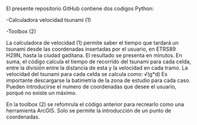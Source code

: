 El presente repositorio GitHub contiene dos codigos Python:

-Calculadora velocidad tsunami (1)

-Toolbox (2)

La calculadora de velocidad (1) permite saber el tiempo que tardará un tsunami desde las coordenadas insertadas por el usuario, en ETRS89 H29N, hasta la ciudad gaditana. El resultado se presenta en minutos. En suma, el código calcula el tiempo de recorrido del tsunami para cada celda, entre la división entre la distancia de esta y la velocidad en cada tramo. La velocidad del tsunami para cada celda se calcula como:
 √(g*d)
 Es importante descargarse la batimetria de la zona de estudio para cada caso. Pueden introducirse el numero de coordenadas que desee el usuario, porqué no existe un máximo.

 En la toolbox (2) se refomrula el código anterior para recrearlo como una herramienta ArcGIS. Solo se permite la introducción de un punto de coordenadas. 

 
 
